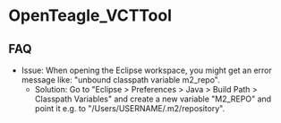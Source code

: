 OpenTeagle_VCTTool
==================

FAQ
---
 * Issue: When opening the Eclipse workspace, you might get an error message like: "unbound classpath variable m2_repo".
   * Solution: Go to "Eclipse > Preferences > Java > Build Path > Classpath Variables" and create a new variable "M2_REPO" and point it e.g. to "/Users/USERNAME/.m2/repository".
 
